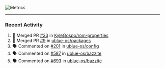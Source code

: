 ![Metrics](https://metrics.lecoq.io/KyleGospo?template=classic&base=header%2C%20activity%2C%20community%2C%20repositories%2C%20metadata&base.indepth=false&base.hireable=false&base.skip=false&config.timezone=America%2FLos_Angeles)

---
### Recent Activity
<!--START_SECTION:activity-->
1. 🎉 Merged PR [#33](https://github.com/KyleGospo/rom-properties/pull/33) in [KyleGospo/rom-properties](https://github.com/KyleGospo/rom-properties)
2. 🎉 Merged PR [#9](https://github.com/ublue-os/packages/pull/9) in [ublue-os/packages](https://github.com/ublue-os/packages)
3. 🗣 Commented on [#201](https://github.com/ublue-os/config/issues/201#issuecomment-1902448666) in [ublue-os/config](https://github.com/ublue-os/config)
4. 🗣 Commented on [#587](https://github.com/ublue-os/bazzite/pull/587#issuecomment-1902424176) in [ublue-os/bazzite](https://github.com/ublue-os/bazzite)
5. 🗣 Commented on [#693](https://github.com/ublue-os/bazzite/issues/693#issuecomment-1902291904) in [ublue-os/bazzite](https://github.com/ublue-os/bazzite)
<!--END_SECTION:activity-->
